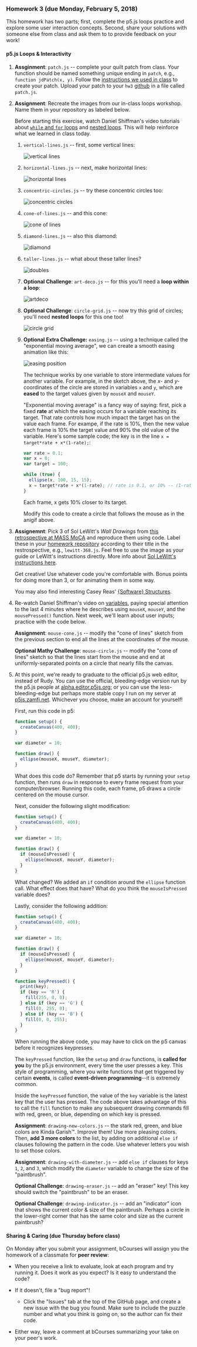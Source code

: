 ### Homework 3 (due Monday, February 5, 2018)

This homework has two parts; first, complete the p5.js loops practice and explore some user interaction concepts. Second, share your solutions with someone else from class and ask them to to provide feedback on your work!

#### p5.js Loops & Interactivity

1. **Assginment**: `patch.js` -- complete your quilt patch from class. Your function should be named something unique ending in `patch`, e.g., `function jdPatch(x, y)`. Follow the [instructions we used in class](https://github.com/zamfi/cca-programming-electronics-spring-2018/blob/master/README.md#class-quilt) to create your patch. Upload your patch to your `hw3` [github](http://github.com/zamfi/github-guide) in a file called `patch.js`.

2.  **Assignment**: Recreate the images from our in-class loops workshop. Name them in your repository as labeled below.

    Before starting this exercise, watch Daniel Shiffman's video tutorials about [`while` and `for` loops](https://www.youtube.com/watch?v=cnRD9o6odjk) and [nested loops](https://www.youtube.com/watch?v=1c1_TMdf8b8). This will help reinforce what we learned in class today.
    
    1.  `vertical-lines.js` -- first, some vertical lines:
        
        ![vertical lines](../img/vertical-lines.png)

    2.  `horizontal-lines.js` -- next, make horizontal lines:
    
        ![horizontal lines](../img/horizontal-lines.png)
        
    3.  `concentric-circles.js` -- try these concentric circles too:
        
        ![concentric circles](../img/concentric-circles.png)

    4.  `cone-of-lines.js` -- and this cone:
        
        ![cone of lines](../img/cone-of-lines.png)
    
    5.  `diamond-lines.js` -- also this diamond:
        
        ![diamond](../img/diamond.png)
    
    6.  `taller-lines.js` -- what about these taller lines?
        
        ![doubles](../img/doubles.png)
    
    7.  **Optional Challenge**: `art-deco.js` -- for this you'll need a **loop within a loop**:
        
        ![artdeco](../img/artdeco.png)

    8.  **Optional Challenge**: `circle-grid.js` -- now try this grid of circles; you'll need **nested loops** for this one too!
        
        ![circle grid](../img/circle-grid.png)

    9.  **Optional Extra Challenge:** `easing.js` -- using a technique called the "exponential moving average", we can create a smooth easing animation like this:
        
        ![easing position](../img/easing-position.gif)
        
        The technique works by one variable to store intermediate values for another variable. For example, in the sketch above, the *x-* and *y-* coordinates of the circle are stored in variables `x` and `y`, which are **eased** to the target values given by `mouseX` and `mouseY`.
        
        "Exponential moving average" is a fancy way of saying: first, pick a fixed **rate** at which the easing occurs for a variable reaching its target. That rate controls how much impact the target has on the value each frame. For exampe, if the rate is 10%, then the new value each frame is 10% the target value and 90% the old value of the variable. Here's some sample code; the key is in the line `x = target*rate + x*(1-rate);`:
        
        ```javascript    
        var rate = 0.1;
        var x = 0;
        var target = 100;
        
        while (true) {
          ellipse(x, 100, 15, 15);
          x = target*rate + x*(1-rate); // rate is 0.1, or 10% -- (1-rate) is 0.9, or 90%
        }
        ```
        
        Each frame, x gets 10% closer to its target.
        
        Modify this code to create a circle that follows the mouse as in the anigif above.

3.  **Assignemnt**: Pick 3 of Sol LeWitt's *Wall Drawings* from [this retrospective at MASS MoCA](http://massmoca.org/sol-lewitt/) and reproduce them using code. Label these in your [homework repository](http://github.com/zamfi/github-guide) according to their title in the restrospective, e.g., `lewitt-368.js`. Feel free to use the image as your guide or LeWitt's instructions directly. More info about [Sol LeWitt's instructions here](http://risdmuseum.org/manual/45_variations_of_a_drawing_sol_lewitt_and_his_written_instructions).
    
    Get creative! Use whatever code you're comfortable with. Bonus points for doing more than 3, or for animating them in some way.
    
    You may also find interesting Casey Reas' [{Software} Structures](http://artport.whitney.org/commissions/softwarestructures/map.html).    
    
4.  Re-watch Daniel Shiffman's video on [variables](https://www.youtube.com/watch?v=RnS0YNuLfQQ), paying special attention to the last 4 minutes where he describes using `mouseX`, `mouseY`, and the `mousePressed()` function. Next week, we'll learn about user inputs; practice with the code below.
    
    **Assignment**: `mouse-cone.js` -- modify the "cone of lines" sketch from the previous section to end all the lines at the coordinates of the mouse.
    
    **Optional Mathy Challenge**: `mouse-circle.js` -- modify the "cone of lines" sketch so that the lines start from the mouse and end at uniformly-separated points on a circle that nearly fills the canvas.


5.  At this point, we're ready to graduate to the official p5.js web editor, instead of Rudy. You can use the official, bleeding-edge version run by the p5.js people at [alpha.editor.p5js.org](http://alpha.editor.p5js.org); or you can use the less-bleeding-edge but perhaps more stable copy I run on my server at [p5js.zamfi.net](http://p5js.zamfi.net). Whichever you choose, make an account for yourself!
    
    First, run this code in p5:
    
    ```javascript
    function setup() { 
      createCanvas(400, 400);
    } 

    var diameter = 10;

    function draw() { 
      ellipse(mouseX, mouseY, diameter);
    }
    ```
    
    What does this code do? Remember that p5 starts by running your `setup` function, then runs `draw` in response to every frame request from your computer/browser. Running this code, each frame, p5 draws a circle centered on the mouse cursor.
    
    Next, consider the following slight modification:
    
    ```javascript
    function setup() { 
      createCanvas(400, 400);
    } 

    var diameter = 10;

    function draw() { 
      if (mouseIsPressed) {
        ellipse(mouseX, mouseY, diameter);
      }
    }
    ```
    
    What changed? We added an `if` condition around the `ellipse` function call. What effect does that have? What do you think the `mouseIsPressed` variable does?
    
    Lastly, consider the following addition:
    
    ```javascript
    function setup() { 
      createCanvas(400, 400);
    } 

    var diameter = 10;

    function draw() { 
      if (mouseIsPressed) {
        ellipse(mouseX, mouseY, diameter);
      }
    }

    function keyPressed() {
      print(key);
      if (key == 'R') {
        fill(255, 0, 0);
      } else if (key == 'G') {
        fill(0, 255, 0);
      } else if (key == 'B') {
        fill(0, 0, 255); 
      }
    }
    ```
    
    When running the above code, you may have to click on the p5 canvas before it recognizes keypresses.
    
    The `keyPressed` function, like the `setup` and `draw` functions, is **called for you** by the p5.js environment, every time the user presses a key. This style of programming, where you write functions that get triggered by certain **events**, is called **event-driven programming**--it is extremely common.
    
    Inside the `keyPressed` function, the value of the `key` variable is the latest key that the user has pressed. The code above takes advantage of this to call the `fill` function to make any subsequent drawing commands fill with red, green, or blue, depending on which key is pressed.
    
    **Assignment**: `drawing-new-colors.js` -- the stark red, green, and blue colors are Kinda Garish™. Improve them! Use more pleasing colors. Then, **add 3 more colors** to the list, by adding on additional `else if` clauses following the pattern in the code. Use whatever letters you wish to set those colors.
    
    **Assignment**: `drawing-with-diameter.js` -- add `else if` clauses for keys `1`, `2`, and `3`, which modify the `diameter` variable to change the size of the "paintbrush".
    
    **Optional Challenge**: `drawing-eraser.js` -- add an "eraser" key! This key should switch the "paintbrush" to be an eraser.
    
    **Optional Challenge**: `drawing-indicator.js` -- add an "indicator" icon that shows the current color & size of the paintbrush. Perhaps a circle in the lower-right corner that has the same color and size as the current paintbrush?
    
#### Sharing & Caring (due Thursday before class)

On Monday after you submit your assignment, bCourses will assign you the homework of a classmate for **peer review**:

- When you receive a link to evaluate, look at each program and try running it. Does it work as you expect? Is it easy to understand the code?

- If it doesn't, file a "bug report"!
  - Click the "Issues" tab at the top of the GitHub page, and create a new issue with the bug you found. Make sure to include the puzzle number and what you think is going on, so the author can fix their code.

- Either way, leave a comment at bCourses summarizing your take on your peer's work.